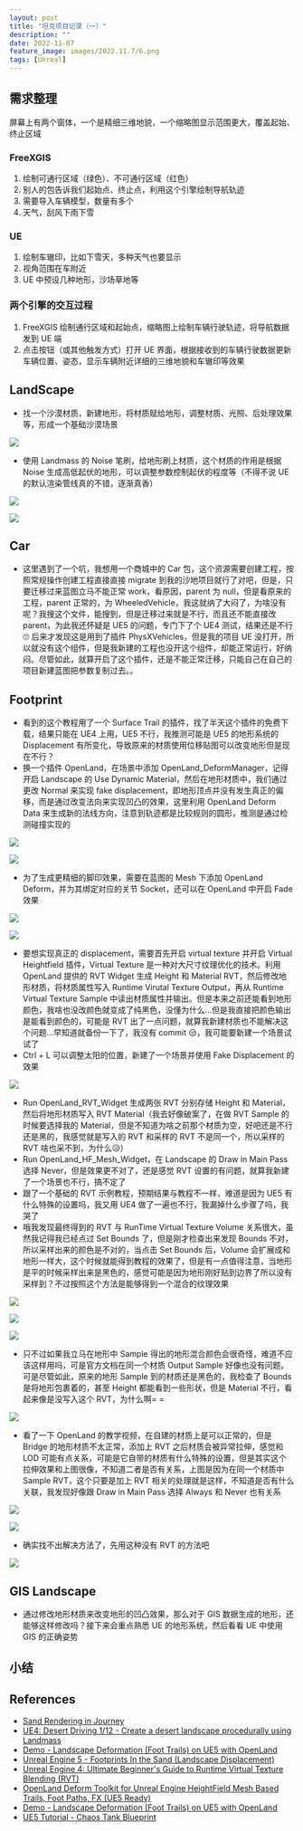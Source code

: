 ```yaml
---
layout: post
title: "坦克项目记录（一）"
description: ""
date: 2022-11-07
feature_image: images/2022.11.7/6.png
tags: [Unreal]
---
```


<!--more-->

## 需求整理

屏幕上有两个窗体，一个是精细三维地貌，一个缩略图显示范围更大，覆盖起始、终止区域

### FreeXGIS

1. 绘制可通行区域（绿色）、不可通行区域（红色）
2. 别人的包告诉我们起始点、终止点，利用这个引擎绘制导航轨迹
3. 需要导入车辆模型，数量有多个
4. 天气，刮风下雨下雪
   
### UE

1. 绘制车辙印，比如下雪天，多种天气也要显示
2. 视角范围在车附近
3. UE 中预设几种地形，沙场草地等
   
### 两个引擎的交互过程

1. FreeXGIS 绘制通行区域和起始点，缩略图上绘制车辆行驶轨迹，将导航数据发到 UE 端
2. 点击按钮（或其他触发方式）打开 UE 界面，根据接收到的车辆行驶数据更新车辆位置、姿态，显示车辆附近详细的三维地貌和车辙印等效果

## LandScape

- 找一个沙漠材质，新建地形，将材质赋给地形，调整材质、光照、后处理效果等，形成一个基础沙漠场景

![](../images/2022.11.7/0.png)

- 使用 Landmass 的 Noise 笔刷，给地形刷上材质，这个材质的作用是根据 Noise 生成高低起伏的地形，可以调整参数控制起伏的程度等（不得不说 UE 的默认渲染管线真的不错，逐渐真香）

![](../images/2022.11.7/1.png)

![](../images/2022.11.7/2.png)

## Car

- 这里遇到了一个坑，我想用一个商城中的 Car 包，这个资源需要创建工程，按照常规操作创建工程直接直接 migrate 到我的沙地项目就行了对吧，但是，只要迁移过来蓝图立马不能正常 work，看原因，parent 为 null，但是看原来的工程，parent 正常的，为 WheeledVehicle，我这就纳了大闷了，为啥没有呢？我搜这个文件，能搜到，但是迁移过来就是不行，而且还不能直接改 parent，为此我还怀疑是 UE5 的问题，专门下了个 UE4 测试，结果还是不行🙄 后来才发现这是用到了插件 PhysXVehicles，但是我的项目 UE 没打开，所以就没有这个组件，但是我新建的工程也没开这个组件，却能正常运行，好纳闷。尽管如此，就算开启了这个插件，还是不能正常迁移，只能自己在自己的项目新建蓝图把参数复制过去。。

## Footprint

- 看到的这个教程用了一个 Surface Trail 的插件，找了半天这个插件的免费下载，结果只能在 UE4 上用，UE5 不行，我推测可能是 UE5 的地形系统的 Displacement 有所变化，导致原来的材质使用位移贴图可以改变地形但是现在不行？
- 换一个插件 OpenLand，在场景中添加 OpenLand_DeformManager，记得开启 Landscape 的 Use Dynamic Material，然后在地形材质中，我们通过更改 Normal 来实现 fake displacement，即地形顶点并没有发生真正的偏移，而是通过改变法向来实现凹凸的效果，这里利用 OpenLand Deform Data 来生成新的法线方向，注意到轨迹都是比较规则的圆形，推测是通过检测碰撞实现的

![](../images/2022.11.7/4.png)

![](../images/2022.11.7/3.png)

- 为了生成更精细的脚印效果，需要在蓝图的 Mesh 下添加 OpenLand Deform，并为其绑定对应的关节 Socket，还可以在 OpenLand 中开启 Fade 效果

![](../images/2022.11.7/5.png)

![](../images/2022.11.7/6.png)

- 要想实现真正的 displacement，需要首先开启 virtual texture 并开启 Virtual Heightfield 插件，Virtual Texture 是一种对大尺寸纹理优化的技术。利用 OpenLand 提供的 RVT Widget 生成 Height 和 Material RVT，然后修改地形材质，将材质属性写入 Runtime Virutal Texture Output，再从 Runtime Virtual Texture Sample 中读出材质属性并输出。但是本来之前还能看到地形颜色，我啥也没改颜色就变成了纯黑色，没懂为什么...但是我直接把颜色输出是能看到颜色的，可能是 RVT 出了一点问题，就算我新建材质也不能解决这个问题...早知道就备份一下了，我没有 commit 😒，我可能要新建一个场景试试了
- Ctrl + L 可以调整太阳的位置，新建了一个场景并使用 Fake Displacement 的效果

![](../images/2022.11.7/7.png)

- Run OpenLand_RVT_Widget 生成两张 RVT 分别存储 Height 和 Material，然后将地形材质写入 RVT Material（我去好像破案了，在做 RVT Sample 的时候要选择我的 Material，但是不知道为啥之前那个材质为空，好吧还是不行还是黑的，我感觉就是写入的 RVT 和采样的 RVT 不是同一个，所以采样的 RVT 啥也采不到，为什么😥）
- Run OpenLand_HF_Mesh_Widget，在 Landscape 的 Draw in Main Pass 选择 Never，但是效果更不对了，还是感觉 RVT 设置的有问题，就算我新建了一个场景也不行，搞不定了
- 跟了一个基础的 RVT 示例教程，预期结果与教程不一样，难道是因为 UE5 有什么特殊的设置吗，我又用 UE4 做了一遍也不行，我漏掉什么步骤了吗，我哭了
- 哦我发现最终得到的 RVT 与 RunTime Virtual Texture Volume 关系很大，虽然我记得我已经点过 Set Bounds 了，但是刚才检查出来发现 Bounds 不对，所以采样出来的颜色是不对的，当点击 Set Bounds 后，Volume 会扩展成和地形一样大，这个时候就能得到教程的效果了，但是有一点值得注意，当地形是平的时候采样出来是黑色的，感觉可能是因为地形刚好贴到边界了所以没有采样到？不过按照这个方法是能够得到一个混合的纹理效果

![](../images/2022.11.7/8.png)

![](../images/2022.11.7/9.png)

![](../images/2022.11.7/10.png)

- 只不过如果我立马在地形中 Sample 得出的地形混合颜色会很奇怪，难道不应该这样用吗，可是官方文档在同一个材质 Output Sample 好像也没有问题。可是尽管如此，原来的地形 Sample 到的材质还是黑色的，我检查了 Bounds 是将地形包裹着的，甚至 Height 都能看到一些形状，但是 Material 不行，看起来像是没写入这个 RVT，为什么啊= =

![](../images/2022.11.7/11.png)

- 看了一下 OpenLand 的教学视频，在自建的材质上是可以正常的，但是 Bridge 的地形材质不太正常，添加上 RVT 之后材质会被异常拉伸，感觉和 LOD 可能有点关系，可能是它自带的材质有什么特殊的设置，但是其实这个拉伸效果和上图很像，不知道二者是否有关系，上图是因为在同一个材质中 Sample RVT，这个只要是加上 RVT 相关的处理就是这样，不知道是否有什么关联，我发现好像跟 Draw in Main Pass 选择 Always 和 Never 也有关系

![](../images/2022.11.7/12.png)

![](../images/2022.11.7/14.png)

- 确实找不出解决方法了，先用这种没有 RVT 的方法吧

![](../images/2022.11.7/13.png)

## GIS Landscape

- 通过修改地形材质来改变地形的凹凸效果，那么对于 GIS 数据生成的地形，还能够这样修改吗？接下来会重点熟悉 UE 的地形系统，然后看看 UE 中使用 GIS 的正确姿势

## 小结

## References

- [Sand Rendering in Journey](https://www.youtube.com/watch?v=wt2yYnBRD3U)
- [UE4: Desert Driving 1/12 - Create a desert landscape procedurally using Landmass](https://www.youtube.com/watch?v=wPhWL1xyN2o)
- [Demo - Landscape Deformation (Foot Trails) on UE5 with OpenLand](https://www.youtube.com/watch?v=d3ecsGPXdl0)
- [Unreal Engine 5 - Footprints In the Sand (Landscape Displacement)](https://www.youtube.com/watch?v=GhtZK8J2LcM&t=941s)
- [Unreal Engine 4: Ultimate Beginner's Guide to Runtime Virtual Texture Blending (RVT)](https://www.youtube.com/watch?v=_u-HdkJ3woE)
- [OpenLand Deform Toolkit for Unreal Engine HeightField Mesh Based Trails, Foot Paths, FX (UE5 Ready)](https://www.youtube.com/watch?v=FW4twCpIL6w)
- [Demo - Landscape Deformation (Foot Trails) on UE5 with OpenLand](https://www.youtube.com/watch?v=d3ecsGPXdl0)
- [UE5 Tutorial - Chaos Tank Blueprint](https://www.youtube.com/watch?v=i8RR5kNouwI)
